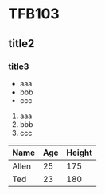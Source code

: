 # TFB103
## title2
### title3
- aaa
- bbb
- ccc
1. aaa
2. bbb
3. ccc

Name|Age|Height
----|---|------
Allen|25|175
Ted|23|180
